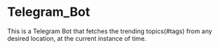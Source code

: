 # Telegram_Bot
This is a Telegram Bot that fetches the trending topics(#tags) from any desired location, at the current instance of time.
